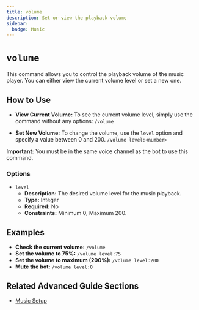 ```yaml
---
title: volume
description: Set or view the playback volume
sidebar:
  badge: Music
---
```


# `volume`

This command allows you to control the playback volume of the music player. You can either view the current volume level or set a new one.

## How to Use

*   **View Current Volume:** To see the current volume level, simply use the command without any options:
    `/volume`

*   **Set New Volume:** To change the volume, use the `level` option and specify a value between 0 and 200.
    `/volume level:<number>`

**Important:** You must be in the same voice channel as the bot to use this command.

### Options

*   `level`
    *   **Description:** The desired volume level for the music playback.
    *   **Type:** Integer
    *   **Required:** No
    *   **Constraints:** Minimum 0, Maximum 200.

## Examples

*   **Check the current volume:** `/volume`
*   **Set the volume to 75%:** `/volume level:75`
*   **Set the volume to maximum (200%):** `/volume level:200`
*   **Mute the bot:** `/volume level:0`

## Related Advanced Guide Sections

*   [Music Setup](/advanced-guide/music/setup)